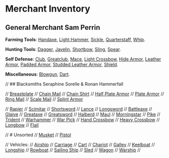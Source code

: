 # Merchant Inventory

## General Merchant Sam Perrin

**Farming Tools**: [Handaxe](dm/items.md#handaxe), [Light Hammer](dm/items.md#light-hammer), [Sickle](dm/items.md#sickle), [Quarterstaff](dm/items.md#quarterstaff), [Whip](dm/items.md#whip).

**Hunting Tools**: [Dagger](dm/items.md#dagger), [Javelin](dm/items.md#javelin), [Shortbow](dm/items.md#shortbow), [Sling](dm/items.md#sling), [Spear](dm/items.md#spear).

**Self Defense**: [Club](dm/items.md#club), [Greatclub](dm/items.md#greatclub), [Mace](dm/items.md#mace), [Light Crossbow](dm/items.md#light-crossbow), [Hide Armor](dm/items.md#hide-armor), [Leather Armor](dm/items.md#leather-armor), [Padded Armor](dm/items.md#padded-armor), [Studded Leather Armor](dm/items.md#studded-leather-armor), [Shield](dm/items.md#shield).

**Miscellaneous**: [Blowgun](dm/items.md#blowgun), [Dart](dm/items.md#dart).

// ## Blacksmiths Seraphine Sorelle & Ronan Hammerfall

// [Breastplate](dm/items.md#breastplate)
// [Chain Mail](dm/items.md#chain-mail)
// [Chain Shirt](dm/items.md#chain-shirt)
// [Half Plate Armor](dm/items.md#half-plate-armor)
// [Plate Armor](dm/items.md#plate-armor)
// [Ring Mail](dm/items.md#ring-mail)
// [Scale Mail](dm/items.md#scale-mail)
// [Splint Armor](dm/items.md#splint-armor)

// [Rapier](dm/items.md#rapier)
// [Scimitar](dm/items.md#scimitar)
// [Shortsword](dm/items.md#shortsword)
// [Lance](dm/items.md#lance)
// [Longsword](dm/items.md#longsword)
// [Battleaxe](dm/items.md#battleaxe)
// [Glaive](dm/items.md#glaive)
// [Greataxe](dm/items.md#greataxe)
// [Greatsword](dm/items.md#greatsword)
// [Halberd](dm/items.md#halberd)
// [Maul](dm/items.md#maul)
// [Morningstar](dm/items.md#morningstar)
// [Pike](dm/items.md#pike)
// [Trident](dm/items.md#trident)
// [Warhammer](dm/items.md#warhammer)
// [War Pick](dm/items.md#war-pick)
// [Hand Crossbow](dm/items.md#hand-crossbow)
// [Heavy Crossbow](dm/items.md#heavy-crossbow)
// [Longbow](dm/items.md#longbow)
// [Flail](dm/items.md#flail)

// # Unsorted
// [Musket](dm/items.md#musket)
// [Pistol](dm/items.md#pistol)


// Vehicles:
// [Airship]()
// [Carriage]()
// [Cart]()
// [Chariot]()
// [Galley]()
// [Keelboat]()
// [Longship]()
// [Rowboat]()
// [Sailing Ship]()
// [Sled]()
// [Wagon]()
// [Warship]()
// 